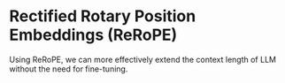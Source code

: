 # Rectified Rotary Position Embeddings (ReRoPE)

Using ReRoPE, we can more effectively extend the context length of LLM without the need for fine-tuning.
